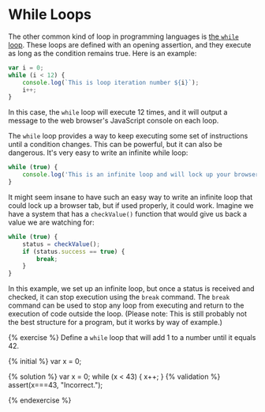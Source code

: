 # While Loops

The other common kind of loop in programming languages is [the `while` loop](https://developer.mozilla.org/en-US/docs/Learn/JavaScript/Building_blocks/Looping_code#while_and_do_..._while). These loops are defined with an opening assertion, and they execute as long as the condition remains true. Here is an example:

```js
var i = 0;
while (i < 12) {
    console.log(`This is loop iteration number ${i}`);
    i++;
}
```
In this case, the `while` loop will execute 12 times, and it will output a message to the web browser's JavaScript console on each loop. 

The `while` loop provides a way to keep executing some set of instructions until a condition changes. This can be powerful, but it can also be dangerous. It's very easy to write an infinite while loop:

```js
while (true) {
    console.log('This is an infinite loop and will lock up your browser tab if you try to run it. (Don\'t do that!)');
}
```
It might seem insane to have such an easy way to write an infinite loop that could lock up a browser tab, but if used properly, it could work. Imagine we have a system that has a `checkValue()` function that would give us back a value we are watching for:

```js
while (true) {
    status = checkValue();
    if (status.success == true) {
        break;
    }   
}
```
In this example, we set up an infinite loop, but once a status is received and checked, it can stop execution using the `break` command. The `break` command can be used to stop any loop from executing and return to the execution of code outside the loop. (Please note: This is still probably not the best structure for a program, but it works by way of example.)

{% exercise %}
Define a `while` loop that will add 1 to a number until it equals 42.

{% initial %}
var x = 0;

{% solution %}
var x = 0;
while (x < 43) {
    x++;
}
{% validation %}
assert(x===43, "Incorrect.");

{% endexercise %}


